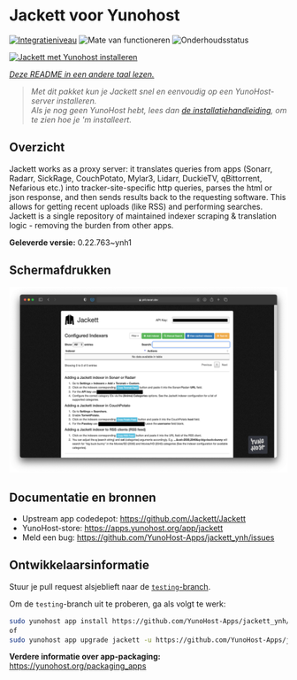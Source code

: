 <!--
NB: Deze README is automatisch gegenereerd door <https://github.com/YunoHost/apps/tree/master/tools/readme_generator>
Hij mag NIET handmatig aangepast worden.
-->

# Jackett voor Yunohost

[![Integratieniveau](https://dash.yunohost.org/integration/jackett.svg)](https://ci-apps.yunohost.org/ci/apps/jackett/) ![Mate van functioneren](https://ci-apps.yunohost.org/ci/badges/jackett.status.svg) ![Onderhoudsstatus](https://ci-apps.yunohost.org/ci/badges/jackett.maintain.svg)

[![Jackett met Yunohost installeren](https://install-app.yunohost.org/install-with-yunohost.svg)](https://install-app.yunohost.org/?app=jackett)

*[Deze README in een andere taal lezen.](./ALL_README.md)*

> *Met dit pakket kun je Jackett snel en eenvoudig op een YunoHost-server installeren.*  
> *Als je nog geen YunoHost hebt, lees dan [de installatiehandleiding](https://yunohost.org/install), om te zien hoe je 'm installeert.*

## Overzicht

Jackett works as a proxy server: it translates queries from apps (Sonarr, Radarr, SickRage, CouchPotato, Mylar3, Lidarr, DuckieTV, qBittorrent, Nefarious etc.) into tracker-site-specific http queries, parses the html or json response, and then sends results back to the requesting software. This allows for getting recent uploads (like RSS) and performing searches. Jackett is a single repository of maintained indexer scraping & translation logic - removing the burden from other apps.


**Geleverde versie:** 0.22.763~ynh1

## Schermafdrukken

![Schermafdrukken van Jackett](./doc/screenshots/demo.png)

## Documentatie en bronnen

- Upstream app codedepot: <https://github.com/Jackett/Jackett>
- YunoHost-store: <https://apps.yunohost.org/app/jackett>
- Meld een bug: <https://github.com/YunoHost-Apps/jackett_ynh/issues>

## Ontwikkelaarsinformatie

Stuur je pull request alsjeblieft naar de [`testing`-branch](https://github.com/YunoHost-Apps/jackett_ynh/tree/testing).

Om de `testing`-branch uit te proberen, ga als volgt te werk:

```bash
sudo yunohost app install https://github.com/YunoHost-Apps/jackett_ynh/tree/testing --debug
of
sudo yunohost app upgrade jackett -u https://github.com/YunoHost-Apps/jackett_ynh/tree/testing --debug
```

**Verdere informatie over app-packaging:** <https://yunohost.org/packaging_apps>
